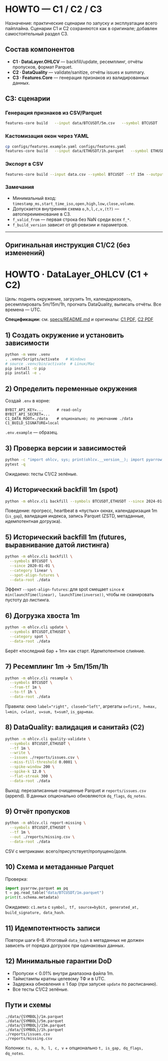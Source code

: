 # HOWTO — C1 / C2 / C3

Назначение: практические сценарии по запуску и эксплуатации всего пайплайна.
Сценарии C1 и C2 сохраняются как в оригинале; добавлен самостоятельный раздел C3.

## Состав компонентов

- **C1 · DataLayer.OHLCV** — backfill/update, ресемплинг, отчёты пропусков, формат Parquet.
- **C2 · DataQuality** — validate/sanitize, отчёты issues и summary.
- **C3 · Features.Core** — генерация признаков из валидированных данных.

## C3: сценарии

### Генерация признаков из CSV/Parquet
```bash
features-core build   --input data/BTCUSDT/5m.csv   --symbol BTCUSDT   --tf 5m   --output out/BTCUSDT_5m_features.parquet
```

### Кастомизация окон через YAML
```bash
cp configs/features.example.yaml configs/features.yaml
features-core build   --input data/ETHUSDT/1h.parquet   --symbol ETHUSDT   --tf 1h   --config configs/features.yaml   --output out/ETHUSDT_1h_features.parquet
```

### Экспорт в CSV
```bash
features-core build --input data.csv --symbol BTCUSDT --tf 15m --output out/BTCUSDT_15m_features.csv
```

### Замечания
- Минимальный вход: `timestamp_ms,start_time_iso,open,high,low,close,volume`.
- Допускается внутренняя схема `o,h,l,c,v,(t?)` — автопереименование в C3.
- `f_valid_from` — первая строка без NaN среди всех `f_*`.
- `f_build_version` зависит от git‑ревизии и параметров.

---

## Оригинальная инструкция C1/C2 (без изменений)

# HOWTO · DataLayer_OHLCV (C1 + C2)

Цель: поднять окружение, загрузить 1m, календаризовать, ресемплировать 5m/15m/1h, прогнать DataQuality, выписать отчёты. Все времена — UTC.

**Спецификации:** см. [specs/README.md](./specs/README.md) и оригиналы:
[C1 PDF](./specs/C1-Data%20Layer.pdf),
[C2 PDF](./specs/C2-Data%20Quality.pdf)

## 1) Создать окружение и установить зависимости

```bash
python -m venv .venv
. .venv/Scripts/activate   # Windows
# source .venv/bin/activate  # Linux/Mac
pip install -U pip
pip install -e .
```

## 2) Определить переменные окружения

Создай `.env` в корне:

```
BYBIT_API_KEY=...      # read-only
BYBIT_API_SECRET=...
C1_DATA_ROOT=./data    # опционально; по умолчанию ./data
C1_BUILD_SIGNATURE=local
```

`.env.example` — образец.

## 3) Проверка версии и зависимостей

```bash
python -c "import ohlcv, sys; print(ohlcv.__version__); import pyarrow, pandas; print('ok')"
pytest -q
```

Ожидаемо: тесты C1/C2 зелёные.

## 4) Исторический backfill 1m (spot)

```bash
python -m ohlcv.cli backfill --symbols BTCUSDT,ETHUSDT --since 2024-01-01 --category spot --data-root ./data
```

Поведение: прогресс, heartbeat в «пустых» окнах, календаризация 1m (`is_gap`), валидация индекса, запись Parquet (ZSTD, метаданные, идемпотентная догрузка).

## 5) Исторический backfill 1m (futures, выравнивание датой листинга)

```bash
python -m ohlcv.cli backfill \
  --symbols BTCUSDT \
  --since 2020-01-01 \
  --category linear \
  --spot-align-futures \
  --data-root ./data
```

Эффект `--spot-align-futures`: для spot смещает `since` к `min(launchTime(linear), launchTime(inverse))`, чтобы не сканировать пустоту до листинга.

## 6) Догрузка хвоста 1m

```bash
python -m ohlcv.cli update \
  --symbols BTCUSDT,ETHUSDT \
  --category spot \
  --data-root ./data
```

Берёт «последний бар + 1m» как старт. Идемпотентное слияние.

## 7) Ресемплинг 1m → 5m/15m/1h

```bash
python -m ohlcv.cli resample \
  --symbols BTCUSDT \
  --from-tf 1m \
  --to-tf 1h \
  --data-root ./data
```

Правила: окно `label="right", closed="left"`, агрегаты `o=first, h=max, l=min, c=last, v=sum, t=sum?`, `is_gap=max`.

## 8) DataQuality: валидация и санитайз (C2)

```bash
python -m ohlcv.cli quality-validate \
  --symbols BTCUSDT,ETHUSDT \
  --tf 1m \
  --write \
  --issues ./reports/issues.csv \
  --miss-fill-threshold 0.0001 \
  --spike-window 200 \
  --spike-k 12.0 \
  --flat-streak 300 \
  --data-root ./data
```

Выход: перезаписанные очищенные Parquet и `reports/issues.csv` (append). В данных опционально обновляются `dq_flags`, `dq_notes`.

## 9) Отчёт пропусков

```bash
python -m ohlcv.cli report-missing \
  --symbols BTCUSDT,ETHUSDT \
  --tf 1m \
  --out ./reports/missing.csv \
  --data-root ./data
```

CSV с метриками: всего/присутствует/пропущено/доля.

## 10) Схема и метаданные Parquet

Проверка:

```python
import pyarrow.parquet as pq
t = pq.read_table("data/BTCUSDT/1m.parquet")
print(t.schema.metadata)
```

Ожидаемо: `c1.meta` с `symbol, tf, source=bybit, generated_at, build_signature, data_hash`.

## 11) Идемпотентность записи

Повтори шаги 6–8. Итоговый `data_hash` в метаданных не должен зависеть от порядка догрузок при одинаковых данных.

## 12) Минимальные гарантии DoD

* Пропуски < 0.01% внутри диапазона файла 1m.
* Таймстампы кратны целевому ТФ и в UTC.
* Задержка обновления ≤ 1 бар (при запуске `update` по расписанию).
* Все тесты C1/C2 зелёные.

## Пути и схемы

```
./data/{SYMBOL}/1m.parquet
./data/{SYMBOL}/5m.parquet
./data/{SYMBOL}/15m.parquet
./data/{SYMBOL}/1h.parquet
./reports/issues.csv
./reports/missing.csv
```

Колонки: `ts, o, h, l, c, v` + опционально `t, is_gap, dq_flags, dq_notes`.
